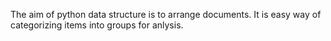 The aim of python data structure is to arrange documents.
It is easy way of categorizing items into groups for anlysis.
